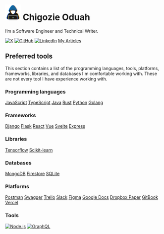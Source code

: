 # <picture><img src = "./about_me.gif" width = 50px></picture> Chigozie Oduah
I’m a Software Engineer and Technical Writer.

[![X](https://img.shields.io/badge/x-GhoulKingR-000000?style=plastic&logo=x&logoColor=white)](https://x.com/GhoulKingR)
[![GitHub](https://img.shields.io/badge/GitHub-GhoulKingR-181717?style=plastic&logo=GitHub&logoColor=white)](https://github.com/GhoulKingR)
[![LinkedIn](https://img.shields.io/badge/LinkedIn-Chigozie%20Oduah-0A66C2?style=plastic&logo=Linkedin&logoColor=white)](https://www.linkedin.com/in/chigozie-o)
[My Articles](/Articles.md)

## Preferred tools

This section contains a list of the programming languages, tools, platforms, frameworks, libraries, and databases I'm comfortable working with. These are not every tool I have experience working with.

### Programming languages
[JavaScript](https://www.javascript.com)
[TypeScript](https://www.typescriptlang.org)
[Java](https://www.java.com/en/)
[Rust](https://www.rust-lang.org)
[Python](https://www.python.org)
[Golang](https://go.dev)

### Frameworks
[Django](https://www.djangoproject.com)
[Flask](https://flask.palletsprojects.com/en/3.0.x/)
[React](https://react.dev)
[Vue](https://vuejs.org)
[Svelte](https://svelte.dev)
[Express](https://expressjs.com)

### Libraries
[Tensorflow](https://www.tensorflow.org)
[Scikit-learn](https://scikit-learn.org/stable/)

### Databases
[MongoDB](https://www.mongodb.com)
[Firestore](https://firebase.google.com/docs/firestore)
[SQLite](https://www.sqlite.org/index.html)

### Platforms
[Postman](https://www.postman.com)
[Swagger](https://swagger.io)
[Trello](https://trello.com)
[Slack](https://slack.com)
[Figma](https://www.figma.com/login)
[Google Docs](https://www.google.com/docs/about/)
[Dropbox Paper](https://www.dropbox.com/paper/home?role=personal)
[GitBook](https://www.gitbook.com)
[Vercel](https://vercel.com)

### Tools
[![Node.js](https://img.shields.io/badge/Node.js-339933?style=for-the-badge&logo=nodedotjs&logoColor=white)](https://nodejs.org)
[![GraphQL](https://img.shields.io/badge/GraphQL-E10098?style=for-the-badge&logo=GraphQl&logoColor=white)](https://graphql.org)
